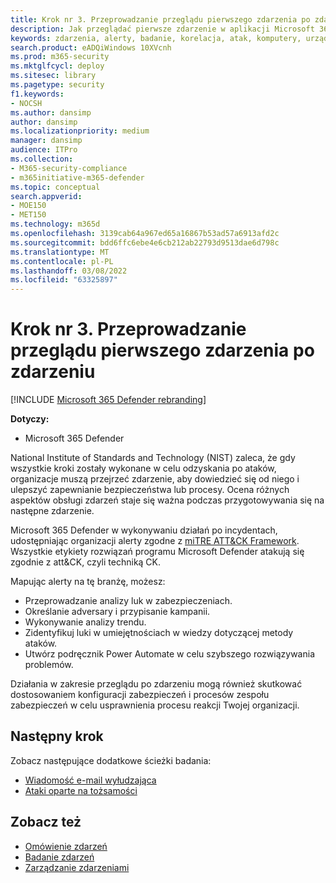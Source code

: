 ```yaml
---
title: Krok nr 3. Przeprowadzanie przeglądu pierwszego zdarzenia po zdarzeniu
description: Jak przeglądać pierwsze zdarzenie w aplikacji Microsoft 365 Defender.
keywords: zdarzenia, alerty, badanie, korelacja, atak, komputery, urządzenia, użytkownicy, tożsamości, tożsamość, skrzynka pocztowa, poczta e-mail, 365, microsoft, m365
search.product: eADQiWindows 10XVcnh
ms.prod: m365-security
ms.mktglfcycl: deploy
ms.sitesec: library
ms.pagetype: security
f1.keywords:
- NOCSH
ms.author: dansimp
author: dansimp
ms.localizationpriority: medium
manager: dansimp
audience: ITPro
ms.collection:
- M365-security-compliance
- m365initiative-m365-defender
ms.topic: conceptual
search.appverid:
- MOE150
- MET150
ms.technology: m365d
ms.openlocfilehash: 3139cab64a967ed65a16867b53ad57a6913afd2c
ms.sourcegitcommit: bdd6ffc6ebe4e6cb212ab22793d9513dae6d798c
ms.translationtype: MT
ms.contentlocale: pl-PL
ms.lasthandoff: 03/08/2022
ms.locfileid: "63325897"
---
```

# <a name="step-3-perform-a-post-incident-review-of-your-first-incident"></a>Krok nr 3. Przeprowadzanie przeglądu pierwszego zdarzenia po zdarzeniu

[!INCLUDE [Microsoft 365 Defender rebranding](../includes/microsoft-defender.md)]

**Dotyczy:**
- Microsoft 365 Defender

National Institute of Standards and Technology (NIST) zaleca, że gdy wszystkie kroki zostały wykonane w celu odzyskania po ataków, organizacje muszą przejrzeć zdarzenie, aby dowiedzieć się od niego i ulepszyć zapewnianie bezpieczeństwa lub procesy. Ocena różnych aspektów obsługi zdarzeń staje się ważna podczas przygotowywania się na następne zdarzenie.

Microsoft 365 Defender w wykonywaniu działań po incydentach, udostępniając organizacji alerty zgodne z [miTRE ATT&CK Framework](https://attack.mitre.org/). Wszystkie etykiety rozwiązań programu Microsoft Defender atakują się zgodnie z att&CK, czyli techniką CK.

Mapując alerty na tę branżę, możesz:

- Przeprowadzanie analizy luk w zabezpieczeniach.
- Określanie adversary i przypisanie kampanii.
- Wykonywanie analizy trendu.
- Zidentyfikuj luki w umiejętnościach w wiedzy dotyczącej metody ataków.
- Utwórz podręcznik Power Automate w celu szybszego rozwiązywania problemów.

Działania w zakresie przeglądu po zdarzeniu mogą również skutkować dostosowaniem konfiguracji zabezpieczeń i procesów zespołu zabezpieczeń w celu usprawnienia procesu reakcji Twojej organizacji.

## <a name="next-step"></a>Następny krok

Zobacz następujące dodatkowe ścieżki badania:

- [Wiadomość e-mail wyłudzająca](first-incident-path-phishing.md)
- [Ataki oparte na tożsamości](first-incident-path-identity.md)


## <a name="see-also"></a>Zobacz też

- [Omówienie zdarzeń](incidents-overview.md)
- [Badanie zdarzeń](investigate-incidents.md)
- [Zarządzanie zdarzeniami](manage-incidents.md)
